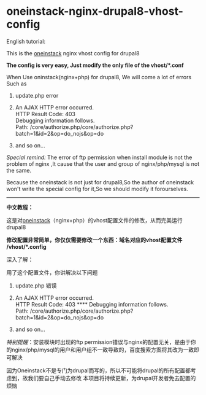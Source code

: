 # oneinstack-nginx-drupal8-vhost-config
English tutorial:

This is the [oneinstack](https://oneinstack.com/) nginx vhost config for drupal8

<b>The config is very easy, Just modify the only file of the vhost/*.conf</b>

When Use oninstack(nginx+php) for drupal8, We will come a lot of errors
Such as 

	

1.  update.php error
	

2.  An AJAX HTTP error occurred.  
           HTTP Result Code: 403  
           Debugging information follows.  
           Path: /core/authorize.php/core/authorize.php?batch=1&id=2&op=do_nojs&op=do


3.  and so on...

*Special remind:*
The error of ftp permission when install module is not the problem of nginx ,It cause that the user and group of nginx/php/mysql is not the same.

Because the oneinstack is not just for drupal8,So the author of oneinstack won't write the special config for it,So we should modify it forourselves.

----------
**中文教程：**

这是对[oneinstack](https://oneinstack.com/)（nginx+php）的vhost配置文件的修改，从而完美运行drupal8

<b>修改配置非常简单，你仅仅需要修改一个东西：域名对应的vhost配置文件 /vhost/*.config</b>



深入了解：

用了这个配置文件，你讲解决以下问题

1.  update.php 错误
	

2.  An AJAX HTTP error occurred.  
           HTTP Result Code: 403  ****
           Debugging information follows.  
           Path: /core/authorize.php/core/authorize.php?batch=1&id=2&op=do_nojs&op=do


3.  and so on...

*特别提醒*：安装模块时出现的ftp permission错误与nginx的配置无关，是由于你的nginx/php/mysql的用户和用户组不一致导致的，百度搜索方案将其改为一致即可解决

因为Oneinstack不是专门为drupal而写的，所以不可能将drupal的所有配置都考虑到，故我们要自己手动去修改
本项目将持续更新，为drupal开发者免去配置的烦恼
